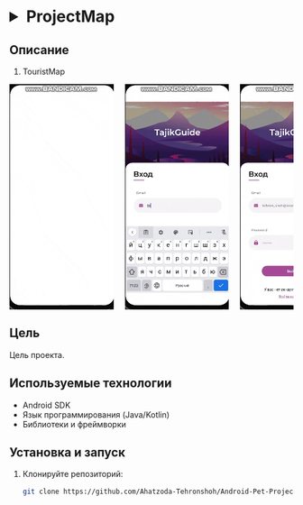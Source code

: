 # <details> <summary>ProjectMap</summary>

## Описание

1. TouristMap
<div style="overflow-x: auto; display: flex; white-space: nowrap; width: 100%;"> <img src="./ReadMe/1.1.gif" alt="Demo 1" style="height: 400px; width: 200px; margin-right: 20px;" /> <img src="./ReadMe/1.2.gif" alt="Demo 2" style="height: 400px; width: 200px; margin-right: 20px;" /> <img src="./ReadMe/1.3.gif" alt="Demo 3" style="height: 400px; width: 200px; margin-right: 20px;" /> <img src="./ReadMe/1.4.gif" alt="Demo 4" style="height: 400px; width: 200px; margin-right: 20px;" /> <img src="./ReadMe/1.5.gif" alt="Demo 5" style="height: 400px; width: 200px; margin-right: 20px;" /> <img src="./ReadMe/1.6.gif" alt="Demo 6" style="height: 400px; width: 200px; margin-right: 20px;" /> <img src="./ReadMe/1.7.gif" alt="Demo 7" style="height: 400px; width: 200px; margin-right: 20px;" /> </div>

## Цель

Цель проекта.

## Используемые технологии

- Android SDK
- Язык программирования (Java/Kotlin)
- Библиотеки и фреймворки

## Установка и запуск

1. Клонируйте репозиторий:
   ```sh
   git clone https://github.com/Ahatzoda-Tehronshoh/Android-Pet-Projects.git
